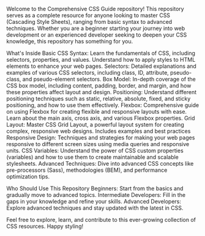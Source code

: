Welcome to the Comprehensive CSS Guide repository! This repository serves as a complete resource for anyone looking to master CSS (Cascading Style Sheets), ranging from basic syntax to advanced techniques. Whether you are a beginner starting your journey into web development or an experienced developer seeking to deepen your CSS knowledge, this repository has something for you.


What's Inside
Basic CSS Syntax: Learn the fundamentals of CSS, including selectors, properties, and values. Understand how to apply styles to HTML elements to enhance your web pages.
Selectors: Detailed explanations and examples of various CSS selectors, including class, ID, attribute, pseudo-class, and pseudo-element selectors.
Box Model: In-depth coverage of the CSS box model, including content, padding, border, and margin, and how these properties affect layout and design.
Positioning: Understand different positioning techniques such as static, relative, absolute, fixed, and sticky positioning, and how to use them effectively.
Flexbox: Comprehensive guide on using Flexbox for creating flexible and responsive layouts with ease. Learn about the main axis, cross axis, and various Flexbox properties.
Grid Layout: Master CSS Grid Layout, a powerful layout system for creating complex, responsive web designs. Includes examples and best practices
Responsive Design: Techniques and strategies for making your web pages responsive to different screen sizes using media queries and responsive units.
CSS Variables: Understand the power of CSS custom properties (variables) and how to use them to create maintainable and scalable stylesheets.
Advanced Techniques: Dive into advanced CSS concepts like pre-processors (Sass), methodologies (BEM), and performance optimization tips.


Who Should Use This Repository
Beginners: Start from the basics and gradually move to advanced topics.
Intermediate Developers: Fill in the gaps in your knowledge and refine your skills.
Advanced Developers: Explore advanced techniques and stay updated with the latest in CSS.


Feel free to explore, learn, and contribute to this ever-growing collection of CSS resources. Happy styling!
